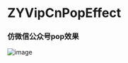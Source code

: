 # ZYVipCnPopEffect
### 仿微信公众号pop效果

![image](https://github.com/ethanCun/ZYVipCnPopEffect/blob/master/QQ20180710-025613-HD.gif)
